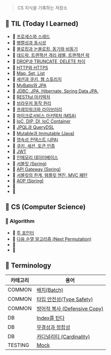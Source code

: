 > CS 지식을 기록하는 저장소 <p>


## 📌 TIL (Today I Learned)
- 🍪 [프로세스와 스레드](https://github.com/M1nKyu/CS-Studies/blob/main/TIL/%ED%94%84%EB%A1%9C%EC%84%B8%EC%8A%A4%EC%99%80%20%EC%8A%A4%EB%A0%88%EB%93%9C.md)
- 🍪 [병렬성과 동시성](https://github.com/M1nKyu/CS-Studies/blob/main/TIL/%EB%B3%91%EB%A0%AC%EC%84%B1(Parallelism)%EA%B3%BC%20%EB%8F%99%EC%8B%9C%EC%84%B1(Concurrency).md)
- 🍪 [블로킹과 논블로킹, 동기와 비동기](https://github.com/M1nKyu/CS-Studies/blob/main/00%20TIL/%EB%B8%94%EB%A1%9C%ED%82%B9%EA%B3%BC%20%EB%85%BC%EB%B8%94%EB%A1%9C%ED%82%B9%2C%20%EB%8F%99%EA%B8%B0%EC%99%80%20%EB%B9%84%EB%8F%99%EA%B8%B0.md)
- 🍪 [데드락, 트랜잭션 격리 레벨, 트랜잭션 락](https://github.com/M1nKyu/CS-Studies/blob/main/00%20TIL/%EB%8D%B0%EB%93%9C%EB%9D%BD%2C%20%ED%8A%B8%EB%9E%9C%EC%9E%AD%EC%85%98%20%EA%B2%A9%EB%A6%AC%20%EB%A0%88%EB%B2%A8%2C%20%ED%8A%B8%EB%9E%9C%EC%9E%AD%EC%85%98%20%EB%9D%BD%20%E2%98%85.md)
- 🍪 [DROP과 TRUNCATE, DELETE 차이](https://github.com/M1nKyu/CS-Studies/blob/main/00%20TIL/DROP%EA%B3%BC%20TRUNCATE%2C%20DELETE%20%EC%B0%A8%EC%9D%B4.md)
- 🍪 [HTTP와 HTTPS](https://github.com/M1nKyu/CS-Studies/blob/main/00%20TIL/HTTP%EC%99%80%20HTTPS.md)
- 🍪 [Map, Set, List](https://github.com/M1nKyu/CS-Studies/blob/main/00%20TIL/Map%2C%20Set%2C%20List.md)
- 🍪 [세션과 쿠키, 웹 스토리지](https://github.com/M1nKyu/CS-Studies/blob/main/00%20TIL/%EC%84%B8%EC%85%98%EA%B3%BC%20%EC%BF%A0%ED%82%A4%2C%20%EC%9B%B9%20%EC%8A%A4%ED%86%A0%EB%A6%AC%EC%A7%80.md)
- 🍪 [MyBatis와 JPA](https://github.com/M1nKyu/CS-Studies/blob/main/00%20TIL/MyBatis%EC%99%80%20JPA.md)
- 🍪 [JDBC, JPA, Hibernate, Spring Data JPA.](https://github.com/M1nKyu/CS-Studies/blob/main/00%20TIL/JDBC%2C%20JPA%2C%20Hibernate%2C%20Spring%20Data%20JPA.md)
- 🍪 [RESTful 아키텍처](https://github.com/M1nKyu/CS-Studies/blob/main/00%20TIL/RESTful%20%EC%95%84%ED%82%A4%ED%85%8D%EC%B2%98.md)
- 🍪 [브라우저 동작 원리](https://github.com/M1nKyu/CS-Studies/blob/main/00%20TIL/%EB%B8%8C%EB%9D%BC%EC%9A%B0%EC%A0%80%20%EB%8F%99%EC%9E%91%20%EC%9B%90%EB%A6%AC.md)
- 🍪 [프레임워크와 라이브러리](https://github.com/M1nKyu/CS-Studies/blob/main/00%20TIL/%ED%94%84%EB%A0%88%EC%9E%84%EC%9B%8C%ED%81%AC%EC%99%80%20%EB%9D%BC%EC%9D%B4%EB%B8%8C%EB%9F%AC%EB%A6%AC.md)
- 🍪 [마이크로서비스 아키텍처 (MSA)](https://github.com/M1nKyu/CS-Studies/blob/main/00%20TIL/%EB%A7%88%EC%9D%B4%ED%81%AC%EB%A1%9C%EC%84%9C%EB%B9%84%EC%8A%A4%20%EC%95%84%ED%82%A4%ED%85%8D%EC%B2%98%20(MSA).md)
- 🍪 [IoC, DIP, DI, IoC Container](https://github.com/M1nKyu/CS-Studies/blob/main/00%20TIL/IoC%EC%99%80%20DI%20(%2BDIP%2C%20IoC%20Container).md)
- 🍪 [JPQL과 QueryDSL](https://github.com/M1nKyu/CS-Studies/blob/main/00%20TIL/JPQL%EA%B3%BC%20QueryDSL.md)
- 🍪 [Mutable과 Immutable (Java)](https://github.com/M1nKyu/CS-Studies/blob/main/00%20TIL/Mutable%EA%B3%BC%20Immutable%20(Java).md)
- 🍪 [영속성 컨텍스트 (JPA)](https://github.com/M1nKyu/CS-Studies/blob/main/00%20TIL/%EC%98%81%EC%86%8D%EC%84%B1%20%EC%BB%A8%ED%85%8D%EC%8A%A4%ED%8A%B8%20(JPA).md)
- 🍪 [쿠키, 세션, 토큰 인증](https://github.com/M1nKyu/CS-Studies/blob/main/00%20TIL/%EC%BF%A0%ED%82%A4%2C%20%EC%84%B8%EC%85%98%2C%20%ED%86%A0%ED%81%B0%20%EC%9D%B8%EC%A6%9D.md)
- 🍪 [JWT](https://github.com/M1nKyu/CS-Studies/blob/main/00%20TIL/JWT.md)
- 🍪 [인메모리 데이터베이스](https://github.com/M1nKyu/CS-Studies/blob/main/00%20TIL/%EC%9D%B8%20%EB%A9%94%EB%AA%A8%EB%A6%AC%20%EB%8D%B0%EC%9D%B4%ED%84%B0%EB%B2%A0%EC%9D%B4%EC%8A%A4.md)
- 🍪 [서블릿 (Spring)](https://github.com/M1nKyu/CS-Studies/blob/main/00%20TIL/%EC%84%9C%EB%B8%94%EB%A6%BF%20(Spring).md)
- 🍪 [API Gateway (Spring)](https://github.com/M1nKyu/CS-Studies/blob/main/00%20TIL/API%20Gateway%20(Spring).md)
- 🍪 [서블릿의 한계, 템플릿 엔진, MVC 패턴](https://github.com/M1nKyu/CS-Studies/blob/main/00%20TIL/%EC%84%9C%EB%B8%94%EB%A6%BF%EC%9D%98%20%ED%95%9C%EA%B3%84%2C%20%ED%85%9C%ED%94%8C%EB%A6%BF%20%EC%97%94%EC%A7%84%2C%20MVC%20%ED%8C%A8%ED%84%B4.md)
- 🍪 [AOP (Spring)](https://github.com/M1nKyu/CS-Studies/blob/main/00%20TIL/AOP%20(Spring).md)
- 🍪 []()
- 🍪 []()



## 📌 CS (Computer Science)
### 🧠 Algorithm
- 🍪 [투 포인터](https://github.com/M1nKyu/CS-Studies/blob/main/01%20Algorithm/%ED%88%AC%20%ED%8F%AC%EC%9D%B8%ED%84%B0%20%EC%95%8C%EA%B3%A0%EB%A6%AC%EC%A6%98.md)
- 🍪 [다음 순열 알고리즘 (Next Permutation)](https://github.com/M1nKyu/CS-Studies/blob/main/01%20Algorithm/%EB%8B%A4%EC%9D%8C%20%EC%88%9C%EC%97%B4%20%EC%95%8C%EA%B3%A0%EB%A6%AC%EC%A6%98%20(Next%20Permutation).md)
- 🍪 []()
- 🍪 []()

<!--
### 📊 Data-Structure

### 🌐 Network

### 💾 Database

### 💻 Computer-Architecture

### 🐧 Operating-System

### 🛠️ Software-Engineering -->


## 📌 Terminology
| 카테고리 | 용어 | 
|----------|------|
| COMMON | [배치(Batch)](https://github.com/M1nKyu/CS-Studies/blob/main/10%20CS-Terminologies/COMMON-%EB%B0%B0%EC%B9%98(Batch).md) | 
| COMMON | [타입 안전성(Type Safety)](https://github.com/M1nKyu/CS-Studies/blob/main/10%20CS-Terminologies/COMMON-%ED%83%80%EC%9E%85%20%EC%95%88%EC%A0%84%EC%84%B1(Type%20safety).md) |
| COMMON | [방어적 복사 (Defensive Copy)](https://github.com/M1nKyu/CS-Studies/blob/main/10%20CS-Terminologies/COMMON-%EB%B0%A9%EC%96%B4%EC%A0%81%20%EB%B3%B5%EC%82%AC(Defensive%20Copy).md) |
| DB | [Index를 탄다](https://github.com/M1nKyu/CS-Studies/blob/main/10%20CS-Terminologies/DB-Index%EB%A5%BC%20%ED%83%84%EB%8B%A4.md) | 
| DB | [무결성과 정합성](https://github.com/M1nKyu/CS-Studies/blob/main/10%20CS-Terminologies/DB-%EB%AC%B4%EA%B2%B0%EC%84%B1%EA%B3%BC%20%EC%A0%95%ED%95%A9%EC%84%B1.md) | 
| DB | [카디널리티 (Cardinality)](https://github.com/M1nKyu/CS-Studies/blob/main/10%20CS-Terminologies/DB-%EC%B9%B4%EB%94%94%EB%84%90%EB%A6%AC%ED%8B%B0%20(Cardinality).md) | 
| TESTING | [Mock](https://github.com/M1nKyu/CS-Studies/blob/main/10%20CS-Terminologies/TESTING-Mock.md) | 


